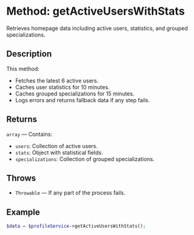 # Method: getActiveUsersWithStats

Retrieves homepage data including active users, statistics, and grouped specializations.

## Description
This method:
- Fetches the latest 6 active users.
- Caches user statistics for 10 minutes.
- Caches grouped specializations for 15 minutes.
- Logs errors and returns fallback data if any step fails.

## Returns
`array` — Contains:
- `users`: Collection of active users.
- `stats`: Object with statistical fields.
- `specializations`: Collection of grouped specializations.

## Throws
- `Throwable` — If any part of the process fails.

## Example
```php
$data = $profileService->getActiveUsersWithStats();
